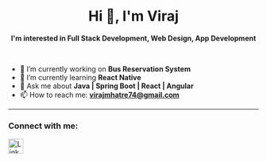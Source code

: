 <h1 align="center">Hi 👋, I'm Viraj</h1>

<p align="center">
  <strong>I'm interested in Full Stack Development, Web Design, App Development</strong>
</p>

<br/>

- 🚀 I’m currently working on **Bus Reservation System**
- 🌱 I’m currently learning **React Native**
- 💬 Ask me about **Java | Spring Boot | React | Angular**
- 📫 How to reach me: **virajmhatre74@gmail.com**


---

### Connect with me:

<p align="left">
  <a href="https://www.linkedin.com/in/viraj-mhatre-163b8725a/" target="_blank">
    <img src="https://cdn.jsdelivr.net/npm/simple-icons@v9/icons/linkedin.svg" height="30" width="30" alt="LinkedIn"/>
  </a>
</p>
